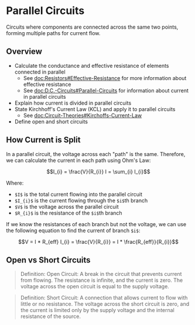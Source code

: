 # Parallel Circuits

Circuits where components are connected across the same two points, forming multiple paths for current flow.

## Overview

- Calculate the conductance and effective resistance of elements connected in parallel
    - See <doc:Resistors#Effective-Resistance> for more information about effective resistance
    - See <doc:D.C.-Circuits#Parallel-Circuits> for information about current in parallel circuits
- Explain how current is divided in parallel circuits
- State Kirchhoff's Current Law (KCL) and apply it to parallel circuits
    - See <doc:Circuit-Theories#Kirchoffs-Current-Law>
- Define open and short circuits

## How Current is Split

In a parallel circuit, the voltage across each "path" is the same. Therefore, we can calculate the current in each path using Ohm's Law:
```math
I_{i} = \frac{V}{R_{i}}

I = \sum_{i} I_{i}
```

Where:
- `$I$` is the total current flowing into the parallel circuit
- `$I_{i}$` is the current flowing through the `$i$`th branch
- `$V$` is the voltage across the parallel circuit
- `$R_{i}$` is the resistance of the `$i$`th branch

If we know the resistances of each branch but not the voltage, we can use the following equation to find the current of branch `$i$`:
```math
V = I * R_{eff}

I_{i} = \frac{V}{R_{i}}
= I * \frac{R_{eff}}{R_{i}}
```

## Open vs Short Circuits

> Definition: Open Circuit: A break in the circuit that prevents current from flowing. The resistance is 
infinite, and the current is zero. The voltage across the open circuit is equal to the supply voltage.

> Definition: Short Circuit: A connection that allows current to flow with little or no resistance. The voltage 
across the short circuit is zero, and the current is limited only by the supply voltage and the internal 
resistance of the source.